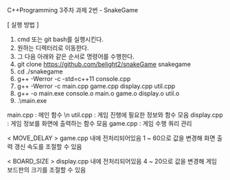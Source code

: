C++Programming 3주차 과제 2번 - SnakeGame

[ 실행 방법 ]
1. cmd 또는 git bash를 실행시킨다.
2. 원하는 디렉터리로 이동한다.
3. 그 다음 아래와 같은 순서로 명령어를 수행한다.
4. git clone https://github.com/belight2/snakeGame snakegame
5. cd ./snakegame
6. g++ -Werror -c -std=c++11 console.cpp
7. g++ -Werror -c main.cpp game.cpp display.cpp util.cpp
8. g++ -o main.exe console.o main.o game.o display.o util.o
9. .\main.exe

main.cpp : 메인 함수 \n
util.cpp : 게임 진행에 필요한 정보와 함수 모음
display.cpp : 게임 정보를 화면에 출력하는 함수 모음
game.cpp : 게임 수행 쿼리 관리

< MOVE_DELAY >
game.cpp 내에 전처리되어있음
1 ~ 60으로 값을 변경해 화면 출력 갱신 속도를 조절할 수 있음

< BOARD_SIZE >
display.cpp 내에 전처리되어있음
4 ~ 20으로 값을 변경해 게임 보드판의 크기를 조절할 수 있음
